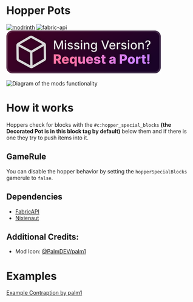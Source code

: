 # Hopper Pots

[![modrinth](https://cdn.jsdelivr.net/npm/@intergrav/devins-badges@3/assets/cozy/available/modrinth_vector.svg)](https://modrinth.com/mod/hopperpots)
![fabric-api](https://cdn.jsdelivr.net/npm/@intergrav/devins-badges@3/assets/cozy/requires/fabric-api_vector.svg)
[![Missing Version? Request a Port!](https://raw.githubusercontent.com/rotgruengelb/some-badges/7a75bb3bb1e26c3b250b18b3378780778b813597/Request%20a%20Port/request_a_port-cozy_vector.svg)](https://github.com/rotgruengelb/hopperpots/issues/new?assignees=rotgruengelb&labels=version-port&projects=&template=version_port_request.yml&title=%5BVERSION%5D+____+Version+Port+Request)


![Diagram of the mods functionality](https://cdn.modrinth.com/data/VC49Z5ik/images/d733e48ff96eb2c174035fff05dd4186e20cd4c2.png)

# How it works
Hoppers check for blocks with the `#c:hopper_special_blocks` **(the Decorated Pot is in this block tag by default)** below them and if there is one they try to push items into it.

## GameRule
You can disable the hopper behavior by setting the `hopperSpecialBlocks` gamerule to `false`.

## Dependencies
- [FabricAPI](https://modrinth.com/mod/fabric-api)
- [Nixienaut](https://modrinth.com/mod/Nixienaut)

## Additional Credits:
- Mod Icon: [@PalmDEV/palm1](https://www.youtube.com/@PalmDEV)

# Examples
[Example Contraption by palm1](https://files.rotgruengelb.net/api/shares/HopperPots-Videos/files/4ce2b214-b9b9-4a04-81f0-35c3ec0172ee?download=false)
